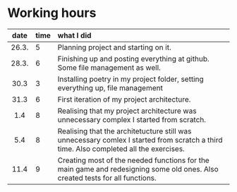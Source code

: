 # Working hours

| date | time | what I did  |
| :----:|:-----| :-----|
| 26.3. | 5    | Planning project and starting on it. |
| 28.3. | 6    | Finishing up and posting everything at github. Some file management as well. |
| 30.3  | 3    | Installing poetry in my project folder, setting everything up, file management |
| 31.3  | 6    | First iteration of my project architecture. |
| 1.4   | 8    | Realising that my project architecture was unnecessary complex I started from scratch. |
| 5.4   | 8    | Realising that the architetucture still was unnecessary comlex I started from scratch a third time. Also completed all the exercises. | 
| 11.4  | 9    | Creating most of the needed functions for the main game and redesigning some old ones. Also created tests for all functions. |
